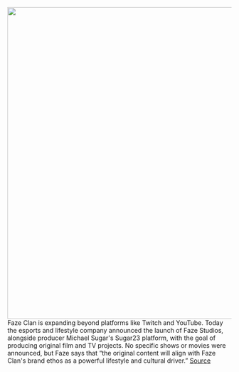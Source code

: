 <img src='https://cdn.vox-cdn.com/thumbor/RaAYuwOYYKM2ozbos6k5OjW_-rU=/0x0:6511x4341/1200x800/filters:focal(2736x1651:3776x2691)/cdn.vox-cdn.com/uploads/chorus_image/image/66720352/FaZe_Clan_Press_Photo_1.0.jpeg' width='700px' /><br/>
Faze Clan is expanding beyond platforms like Twitch and YouTube. Today the esports and lifestyle company announced the launch of Faze Studios, alongside producer Michael Sugar's Sugar23 platform, with the goal of producing original film and TV projects. No specific shows or movies were announced, but Faze says that “the original content will align with Faze Clan's brand ethos as a powerful lifestyle and cultural driver.”
<a href='https://www.theverge.com/2020/4/28/21239034/faze-clan-studios-film-tv-projects'> Source <a/>